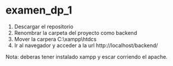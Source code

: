 # examen_dp_1
1. Descargar el repositorio
2. Renombrar la carpeta del proyecto como backend
3. Mover la carpera C:\xampp\htdcs
4. Ir al navegador y acceder a la url http://localhost/backend/

Nota: deberas tener instalado xampp y escar corriendo el apache.
